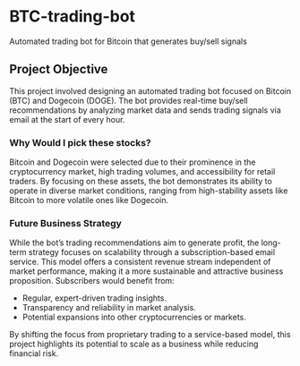 # BTC-trading-bot
Automated trading bot for Bitcoin that generates buy/sell signals
## Project Objective
This project involved designing an automated trading bot focused on Bitcoin (BTC) and Dogecoin (DOGE). The bot provides real-time buy/sell recommendations by analyzing market data and sends trading signals via email at the start of every hour.
### Why Would I pick these stocks?
Bitcoin and Dogecoin were selected due to their prominence in the cryptocurrency market, high trading volumes, and accessibility for retail traders. By focusing on these assets, the bot demonstrates its ability to operate in diverse market conditions, ranging from high-stability assets like Bitcoin to more volatile ones like Dogecoin.
### Future Business Strategy
While the bot’s trading recommendations aim to generate profit, the long-term strategy focuses on scalability through a subscription-based email service. This model offers a consistent revenue stream independent of market performance, making it a more sustainable and attractive business proposition. Subscribers would benefit from:
- Regular, expert-driven trading insights.
- Transparency and reliability in market analysis.
- Potential expansions into other cryptocurrencies or markets.

By shifting the focus from proprietary trading to a service-based model, this project highlights its potential to scale as a business while reducing financial risk.
